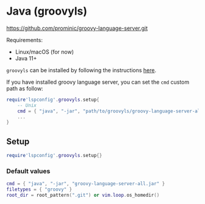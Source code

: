 # Java (groovyls)

https://github.com/prominic/groovy-language-server.git

Requirements:
 - Linux/macOS (for now)
 - Java 11+

`groovyls` can be installed by following the instructions [here](https://github.com/prominic/groovy-language-server.git#build).

If you have installed groovy language server, you can set the `cmd` custom path as follow:

```lua
require'lspconfig'.groovyls.setup{
    -- Unix
    cmd = { "java", "-jar", "path/to/groovyls/groovy-language-server-all.jar" },
    ...
}
```


## Setup

```lua
require'lspconfig'.groovyls.setup{}
```


### Default values

```lua
cmd = { "java", "-jar", "groovy-language-server-all.jar" }
filetypes = { "groovy" }
root_dir = root_pattern(".git") or vim.loop.os_homedir()
```




